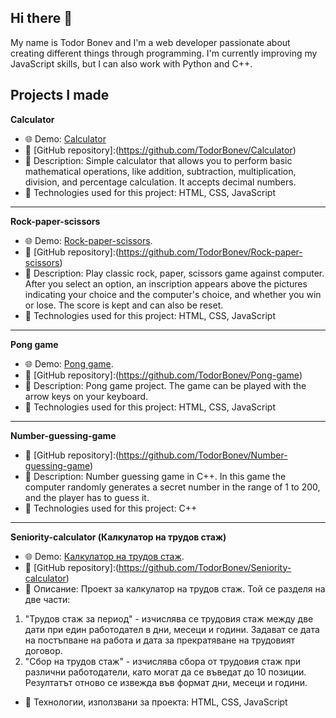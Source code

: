 ## Hi there 👋
My name is Todor Bonev and I'm a web developer passionate about creating different things through programming. I'm currently improving my JavaScript skills, but I can also work with Python and C++.

**Projects I made**
------------------------------------------------------------------------------------------------------------------------------------------------------------------------------------------------------

**Calculator**
* 🌐 Demo: [Calculator](https://TodorBonev.github.io/Calculator)
* 📂 [GitHub repository]:(https://github.com/TodorBonev/Calculator)
* 📝 Description: Simple calculator that allows you to perform basic mathematical operations, like addition, subtraction, multiplication, division, and percentage calculation. It accepts decimal numbers.
* 🔧 Technologies used for this project: HTML, CSS, JavaScript
------------------------------------------------------------------------------------------------------------------------------------------------------------------------------------------------------

**Rock-paper-scissors**
* 🌐 Demo: [Rock-paper-scissors](https://todorbonev.github.io/Rock-paper-scissors).
* 📂 [GitHub repository]:(https://github.com/TodorBonev/Rock-paper-scissors)
* 📝 Description: Play classic rock, paper, scissors game against computer. After you select an option, an inscription appears above the pictures indicating your choice and the computer's choice, and whether you win or lose. The score is kept and can also be reset.
* 🔧 Technologies used for this project: HTML, CSS, JavaScript
------------------------------------------------------------------------------------------------------------------------------------------------------------------------------------------------------

**Pong game**
* 🌐 Demo: [Pong game](https://TodorBonev.github.io/Pong-game).
* 📂 [GitHub repository]:(https://github.com/TodorBonev/Pong-game)
* 📝 Description: Pong game project. The game can be played with the arrow keys on your keyboard.
* 🔧 Technologies used for this project: HTML, CSS, JavaScript
------------------------------------------------------------------------------------------------------------------------------------------------------------------------------------------------------

**Number-guessing-game**
* 📂 [GitHub repository]:(https://github.com/TodorBonev/Number-guessing-game)
* 📝 Description: Number guessing game in C++. In this game the computer randomly generates a secret number in the range of 1 to 200, and the player has to guess it.
* 🔧 Technologies used for this project: C++
------------------------------------------------------------------------------------------------------------------------------------------------------------------------------------------------------

**Seniority-calculator (Калкулатор на трудов стаж)**
* 🌐 Demo: [Калкулатор на трудов стаж](https://TodorBonev.github.io/Seniority-calculator).
* 📂 [GitHub repository]:(https://github.com/TodorBonev/Seniority-calculator)
* 📝 Описание: Проект за калкулатор на трудов стаж. Той се разделя на две части:
1. "Трудов стаж за период" - изчислява се трудовия стаж между две дати при един работодател в дни, месеци и години. Задават се дата на постъпване на работа и дата за прекратяване на трудовият договор.
2. "Сбор на трудов стаж" - изчислява сбора от трудовия стаж при различни работодатели, като могат да се въведат до 10 позиции. Резултатът отново се извежда във формат дни, месеци и години.
* 🔧 Технологии, използвани за проекта: HTML, CSS, JavaScript

<!--
**TodorBonev/TodorBonev** is a ✨ _special_ ✨ repository because its `README.md` (this file) appears on your GitHub profile.

Here are some ideas to get you started:

- 🔭 I’m currently working on ...
- 🌱 I’m currently learning ...
- 👯 I’m looking to collaborate on ...
- 🤔 I’m looking for help with ...
- 💬 Ask me about ...
- 📫 How to reach me: ...
- 😄 Pronouns: ...
- ⚡ Fun fact: ...
-->
